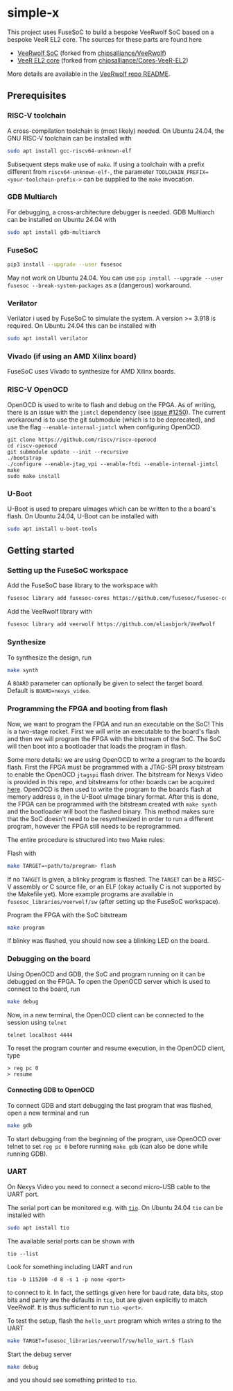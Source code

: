 # simple-x

This project uses FuseSoC to build a bespoke VeeRwolf SoC based on a bespoke VeeR EL2 core. The sources for these parts are found here
- [VeeRwolf SoC](https://github.com/eliasbjork/VeeRwolf) (forked from [chipsalliance/VeeRwolf](https://github.com/chipsalliance/VeeRwolf))
- [VeeR EL2 core](https://github.com/eliasbjork/Cores-VeeR-EL2) (forked from [chipsalliance/Cores-VeeR-EL2](https://github.com/chipsalliance/Cores-VeeR-EL2))

More details are available in the [VeeRwolf repo README](https://github.com/chipsalliance/VeeRwolf/blob/main/README.md).

## Prerequisites

### RISC-V toolchain

A cross-compilation toolchain is (most likely) needed. On Ubuntu 24.04, the GNU RISC-V toolchain can be installed with
```sh
sudo apt install gcc-riscv64-unknown-elf
```

Subsequent steps make use of `make`. If using a toolchain with a prefix different from `riscv64-unknown-elf-`, the parameter `TOOLCHAIN_PREFIX=<your-toolchain-prefix->` can be supplied to the `make` invocation.

### GDB Multiarch

For debugging, a cross-architecture debugger is needed. GDB Multiarch can be installed on Ubuntu 24.04 with
```sh
sudo apt install gdb-multiarch
```

### FuseSoC

```sh
pip3 install --upgrade --user fusesoc
```

May not work on Ubuntu  24.04. You can use `pip install --upgrade --user fusesoc --break-system-packages` as a (dangerous) workaround.


### Verilator

Verilator i used by FuseSoC to simulate the system. A version >= 3.918 is required. On Ubuntu 24.04 this can be installed with
```sh
sudo apt install verilator
```

### Vivado (if using an AMD Xilinx board)

FuseSoC uses Vivado to synthesize for AMD Xilinx boards.

### RISC-V OpenOCD

OpenOCD is used to write to flash and debug on the FPGA. As of writing, there is an issue with the `jimtcl` dependency (see [issue #1250](https://github.com/riscv-collab/riscv-openocd/issues/1250)). The current workaround is to use the git submodule (which is to be deprecated), and use the flag `--enable-internal-jimtcl` when configuring OpenOCD.
```shell
git clone https://github.com/riscv/riscv-openocd
cd riscv-openocd
git submodule update --init --recursive
./bootstrap
./configure --enable-jtag_vpi --enable-ftdi --enable-internal-jimtcl
make
sudo make install
```

### U-Boot

U-Boot is used to prepare uImages which can be written to the a board's flash. On Ubuntu 24.04, U-Boot can be installed with
```sh
sudo apt install u-boot-tools
```

## Getting started

### Setting up the FuseSoC workspace

Add the FuseSoC base library to the workspace with
```sh
fusesoc library add fusesoc-cores https://github.com/fusesoc/fusesoc-cores
```
Add the VeeRwolf library with
```sh
fusesoc library add veerwolf https://github.com/eliasbjork/VeeRwolf
```


### Synthesize

To synthesize the design, run
```sh
make synth
```
A `BOARD` parameter can optionally be given to select the target board. Default is `BOARD=nexys_video`.

### Programming the FPGA and booting from flash

Now, we want to program the FPGA and run an executable on the SoC! This is a two-stage rocket. First we will write an executable to the board's flash and then we will program the FPGA with the bitstream of the SoC. The SoC will then boot into a bootloader that loads the program in flash.

Some more details: we are using OpenOCD to write a program to the boards flash. First the FPGA must be programmed with a JTAG-SPI proxy bitstream to enable the OpenOCD `jtagspi` flash driver. The bitstream for Nexys Video is provided in this repo, and bitstreams for other boards can be acquired [here](https://github.com/quartiq/bscan_spi_bitstreams). OpenOCD is then used to write the program to the boards flash at memory address `0`, in the U-Boot uImage binary format. After this is done, the FPGA can be programmed with the bitstream created with `make synth` and the bootloader will boot the flashed binary. This method makes sure that the SoC doesn't need to be resynthesized in order to run a different program, however the FPGA still needs to be reprogrammed.

The entire procedure is structured into two Make rules:

Flash with
```sh
make TARGET=<path/to/program> flash
```
If no `TARGET` is given, a blinky program is flashed. The `TARGET` can be a RISC-V assembly or C source file, or an ELF (okay actually C is not supported by the Makefile yet). More example programs are available in `fusesoc_libraries/veerwolf/sw` (after setting up the FuseSoC workspace).

Program the FPGA with the SoC bitstream

```sh
make program
```
If blinky was flashed, you should now see a blinking LED on the board.

### Debugging on the board

Using OpenOCD and GDB, the SoC and program running on it can be debugged on the FPGA. To open the OpenOCD server which is used to connect to the board, run
```sh
make debug
```

Now, in a new terminal, the OpenOCD client can be connected to the session using `telnet`
```sh
telnet localhost 4444
```
To reset the program counter and resume execution, in the OpenOCD client, type
```OpenOCD
> reg pc 0
> resume
```

#### Connecting GDB to OpenOCD

To connect GDB and start debugging the last program that was flashed, open a new terminal and run
```sh
make gdb
```
To start debugging from the beginning of the program, use OpenOCD over telnet to set `reg pc 0` before running `make gdb` (can also be done while running GDB).

### UART

On Nexys Video you need to connect a second micro-USB cable to the UART port.

The serial port can be monitored e.g. with [`tio`](https://github.com/tio/tio). On Ubuntu 24.04 `tio` can be installed with
```sh
sudo apt install tio
```

The available serial ports can be shown with
```shell
tio --list
```
Look for something including UART and run
```shell
tio -b 115200 -d 8 -s 1 -p none <port>
```
to connect to it. In fact, the settings given here for baud rate, data bits, stop bits and parity are the defaults in `tio`, but are given explicitly to match VeeRwolf. It is thus sufficient to run `tio <port>`.


To test the setup, flash the `hello_uart` program which writes a string to the UART
```sh
make TARGET=fusesoc_libraries/veerwolf/sw/hello_uart.S flash
```
Start the debug server
```sh
make debug
```
and you should see something printed to `tio`.
